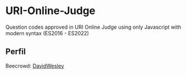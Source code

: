 # URI-Online-Judge
 Question codes approved in URI Online Judge using only Javascript with modern syntax (ES2016 - ES2022)

## Perfil
Beecrowd: [DavidWesley](https://www.beecrowd.com.br/judge/pt/profile/506619)
